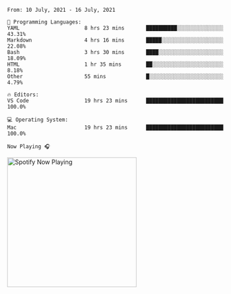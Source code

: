 <!--START_SECTION:waka-->
```text
From: 10 July, 2021 - 16 July, 2021

💬 Programming Languages: 
YAML                     8 hrs 23 mins       ██████████░░░░░░░░░░░░░░░   43.31% 
Markdown                 4 hrs 16 mins       █████░░░░░░░░░░░░░░░░░░░░   22.08% 
Bash                     3 hrs 30 mins       ████░░░░░░░░░░░░░░░░░░░░░   18.09% 
HTML                     1 hr 35 mins        ██░░░░░░░░░░░░░░░░░░░░░░░   8.18% 
Other                    55 mins             █░░░░░░░░░░░░░░░░░░░░░░░░   4.79%

🔥 Editors: 
VS Code                  19 hrs 23 mins      █████████████████████████   100.0%

💻 Operating System: 
Mac                      19 hrs 23 mins      █████████████████████████   100.0%

```


<!--END_SECTION:waka-->

`Now Playing 🎧`

[<img src="https://spotify-now-playing-cyan-seven.vercel.app/api/spotify-playing" alt="Spotify Now Playing" width="300" />](https://open.spotify.com/user/gregnrobinson-ca)



